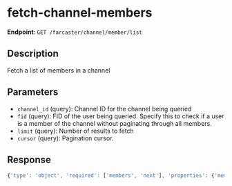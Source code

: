 # fetch-channel-members

**Endpoint**: `GET /farcaster/channel/member/list`

## Description
Fetch a list of members in a channel

## Parameters
- `channel_id` (query): Channel ID for the channel being queried
- `fid` (query): FID of the user being queried. Specify this to check if a user is a member of the channel without paginating through all members.
- `limit` (query): Number of results to fetch
- `cursor` (query): Pagination cursor.

## Response
```typescript
{'type': 'object', 'required': ['members', 'next'], 'properties': {'members': {'type': 'array', 'items': {'$ref': '#/components/schemas/ChannelMember'}}, 'next': {'$ref': '#/components/schemas/NextCursor'}}}
```
